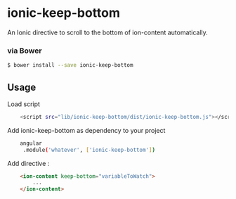 # ionic-keep-bottom

An Ionic directive to scroll to the bottom of ion-content automatically.

### via Bower

```bash
$ bower install --save ionic-keep-bottom
```

## Usage

Load script
```bash
    <script src="lib/ionic-keep-bottom/dist/ionic-keep-bottom.js"></script>
```

Add ionic-keep-bottom as dependency to your project
```bash
    angular
     .module('whatever', ['ionic-keep-bottom'])
```

Add directive :
```html
	<ion-content keep-bottom="variableToWatch">
		...
	</ion-content>
```